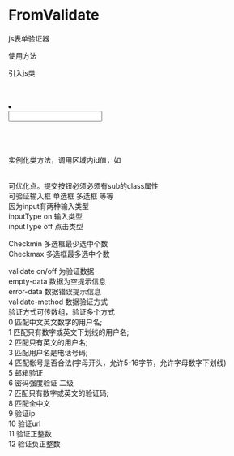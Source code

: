 # FromValidate	
js表单验证器	 	<br />

使用方法	<br />

引入js类	<br />

<script src="./Guardian.js"></script>	<br />


<form  id="acitv1">	<br />
	<li>	<br />
		<input type="text" name="user_name" value='' validate='on' empty-data='用户名不能为空' error-data="用户名格式不正确" validate-method='0' inputType='on' />	<br />
		<span></span>	<br />
	</li>	<br />
</form>	<br />
实例化类方法，调用区域内id值，如	<br />
<script>	<br />
var Guardian = new Object(Guardian);	<br />
Guardian.init($('#acitv1'));	<br />
</script>	<br />


可优化点。提交按钮必须必须有sub的class属性	<br />
可验证输入框 单选框 多选框 等等	<br />
因为input有两种输入类型  	<br />
inputType  on   输入类型	<br />
inputType  off  点击类型	<br />
	
Checkmin    多选框最少选中个数	<br />
Checkmax    多选框最多选中个数	<br />

validate  on/off  为验证数据	<br />
empty-data    	数据为空提示信息	<br />
error-data 	    数据错误提示信息<br />
validate-method			数据验证方式   	<br />
验证方式可传数组，验证多个方式	<br />
0		匹配中文英文数字的用户名;	<br />
1		匹配只有数字或英文下划线的用户名;	<br />
2		匹配只有英文的用户名;	<br />
3		匹配用户名是电话号码;	<br />
4		匹配帐号是否合法(字母开头，允许5-16字节，允许字母数字下划线)	<br />
5		邮箱验证	<br />
6		密码强度验证 二级	<br />
7		匹配只有数字或英文的验证码;	<br />
8		匹配全中文	<br />
9		验证ip	<br />
10		验证url	<br />
11		验证正整数	<br />
12		验证负正整数	<br />
